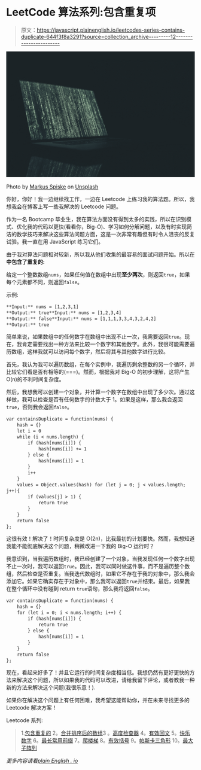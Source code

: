 # LeetCode 算法系列:包含重复项

> 原文：<https://javascript.plainenglish.io/leetcodes-series-contains-duplicate-644f3f8a3291?source=collection_archive---------12----------------------->

![](img/0357a1c415bc44b74e8648ce780375f7.png)

Photo by [Markus Spiske](https://unsplash.com/@markusspiske?utm_source=medium&utm_medium=referral) on [Unsplash](https://unsplash.com?utm_source=medium&utm_medium=referral)

你好，你好！我一边继续找工作，一边在 Leetcode 上练习我的算法题。所以，我想我会在博客上写一些我解决的 Leetcode 问题。

作为一名 Bootcamp 毕业生，我在算法方面没有得到太多的实践，所以在识别模式、优化我的代码以更快(看看你，Big-O)、学习如何分解问题，以及有时实现简洁的数学技巧来解决这些算法问题方面，这是一次非常有趣但有时令人沮丧的反复试验。我一直在用 JavaScript 练习它们。

由于我对算法问题相对较新，所以我从他们收集的最容易的面试问题开始。所以在**中包含了重复的:**

给定一个整数数组`nums`，如果任何值在数组中出现**至少两次**，则返回`true`，如果每个元素都不同，则返回`false`。

示例:

```
**Input:** nums = [1,2,3,1]
**Output:** true**Input:** nums = [1,2,3,4]
**Output:** false**Input:** nums = [1,1,1,3,3,4,3,2,4,2]
**Output:** true
```

简单来说，如果数组中的任何数字在数组中出现不止一次，我需要返回`true`。现在，我肯定需要找出一种方法来比较一个数字和其他数字。此外，我很可能需要遍历数组，这样我就可以访问每个数字，然后将其与其他数字进行比较。

首先，我认为我可以遍历数组，在每个实例中，我遍历剩余整数的另一个循环，并比较它们看是否有相等的(===)。然而，根据我对 Big-O 的初步理解，这将产生 O(n)的不利时间复杂度。

然后，我想我可以创建一个对象，并计算一个数字在数组中出现了多少次。通过这样做，我可以检查是否有任何数字的计数大于 1。如果是这样，那么我会返回`true`，否则我会返回`false`。

```
var containsDuplicate = function(nums) {
    hash = {}
    let i = 0
    while (i < nums.length) {
        if (hash[nums[i]]) {
            hash[nums[i]] += 1
        } else {
            hash[nums[i]] = 1
        }
        i++
    }
    values = Object.values(hash) for (let j = 0; j < values.length; j++){
        if (values[j] > 1) {
            return true
        }
    }
    return false
};
```

这很有效！解决了！时间复杂度是 O(2n)，比我最初的计划要快。然而，我想知道我能不能彻底解决这个问题，稍微改进一下我的 Big-O 运行时？

我意识到，当我遍历数组时，我已经创建了一个对象，当我发现任何一个数字出现不止一次时，我可以返回`true`。因此，我可以同时做这件事，而不是遍历整个数组，然后检查是否重复。当我迭代数组时，如果它不存在于我的对象中，那么我会添加它。如果它确实存在于对象中，那么我可以返回`true`并结束。最后，如果我在整个循环中没有碰到 return `true`语句，那么我将返回`false`。

```
var containsDuplicate = function(nums) {
    hash = {}
    for (let i = 0; i < nums.length; i++) {
        if (hash[nums[i]]) {
            return true
        } else {
            hash[nums[i]] = 1
        }
    }
    return false
};
```

现在，看起来好多了！并且它运行的时间复杂度相当低。我想仍然有更好更快的方法来解决这个问题，所以如果我的代码可以改进，请给我留下评论，或者教我一种新的方法来解决这个问题(我很乐意！).

如果你在解决这个问题上有任何困难，我希望这能帮助你，并在未来寻找更多的 Leetcode 解决方案！

Leetcode 系列:

> 1.[包含重复的](/leetcodes-series-contains-duplicate-644f3f8a3291)
> 2。[合并排序后的数组](https://kdshah6593.medium.com/leetcode-algorithm-series-merge-sorted-array-3ec101aa3cca)3
> 。[高度检查器](https://kdshah6593.medium.com/leetcode-algorithm-series-height-checker-2cb703879529)
> 4。[有效回文](https://kdshah6593.medium.com/leetcode-algorithm-series-valid-palindrome-3cd94c4b00cc)
> 5。[快乐数字](https://kdshah6593.medium.com/leetcode-algorithm-series-happy-number-1bdea90dde7)
> 6。[最长常用前缀](https://kdshah6593.medium.com/leetcode-algorithm-series-longest-common-prefix-fc40ba439ed7)
> 7。[爬楼梯](https://kdshah6593.medium.com/leetcode-algorithm-series-climbing-stairs-c308255dcb9e)
> 8。[有效括号](https://kdshah6593.medium.com/leetcode-algorithm-series-valid-parentheses-3a379f9dceb7)
> 9。[帕斯卡三角形](https://kdshah6593.medium.com/leetcode-algorithm-series-pascals-triangle-253856454598)
> 10。[最大子阵列](https://kdshah6593.medium.com/leetcode-algorithm-series-maximum-subarray-776252f61ea0)

*更多内容请看*[*plain English . io*](http://plainenglish.io/)
